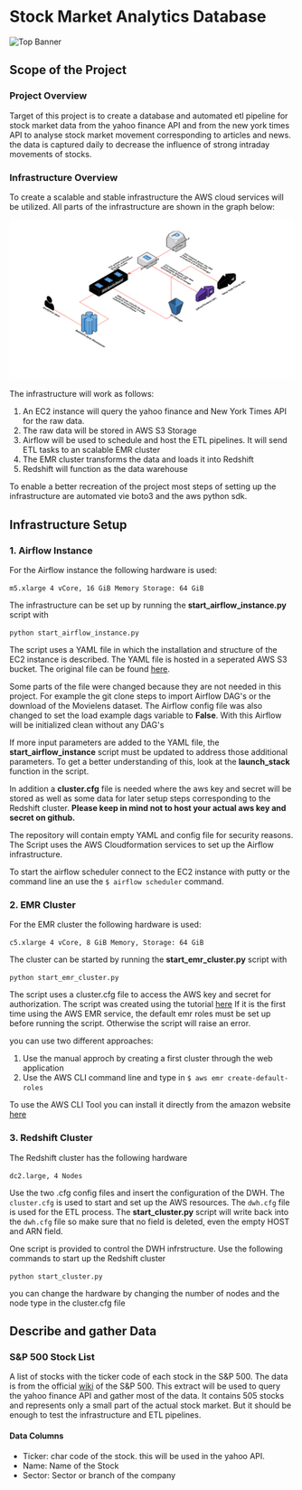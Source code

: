 # Stock Market Analytics Database
![Top Banner](https://github.com/ARgruny/Data-Engineering-Projects/blob/master/Capstone%20Project/Images/top%20banner.png)

## Scope of the Project

### Project Overview
Target of this project is to create a database and automated etl pipeline for stock market data from the yahoo finance API and from the new york times API to analyse stock market movement corresponding to articles and news. the data is captured daily to decrease the influence of strong intraday movements of stocks.

### Infrastructure Overview
To create a scalable and stable infrastructure the AWS cloud services will be utilized. All parts of the infrastructure are shown in the graph below:

![Infrastructure](https://github.com/ARgruny/Data-Engineering-Projects/blob/master/Capstone%20Project/Images/infrastructure.png)

The infrastructure will work as follows:
1. An EC2 instance will query the yahoo finance and New York Times API for the raw data.
2. The raw data will be stored in AWS S3 Storage
3. Airflow will be used to schedule and host the ETL pipelines. It will send ETL tasks to an scalable EMR cluster
4. The EMR cluster transforms the data and loads it into Redshift
5. Redshift will function as the data warehouse

To enable a better recreation of the project most steps of setting up the infrastructure are automated vie boto3 and the aws python sdk.

## Infrastructure Setup

### 1. Airflow Instance
For the Airflow instance the following hardware is used:

  `m5.xlarge
  4 vCore, 16 GiB Memory
  Storage: 64 GiB`

The infrastructure can be set up by running the **start_airflow_instance.py** script with

  `python start_airflow_instance.py`

The script uses a YAML file in which the installation and structure of the EC2 instance is described.
The YAML file is hosted in a seperated AWS S3 bucket.
The original file can be found [here](https://s3.amazonaws.com/aws-bigdata-blog/artifacts/airflow.livy.emr/airflow.yaml).

Some parts of the file were changed because they are not needed in this project.
For example the git clone steps to import Airflow DAG's or the download of the Movielens dataset.
The Airflow config file was also changed to set the load example dags variable to **False**.
With this Airflow will be initialized clean without any DAG's

If more input parameters are added to the YAML file, the **start_airflow_instance** script must be updated to address those additional parameters.
To get a better understanding of this, look at the **launch_stack** function in the script.

In addition a **cluster.cfg** file is needed where the aws key and secret will be stored as well as some data for later setup steps corresponding to the Redshift cluster.
**Please keep in mind not to host your actual aws key and secret on github.**

The repository will contain empty YAML and config file for security reasons.
The Script uses the AWS Cloudformation services to set up the Airflow infrastructure.

To start the airflow scheduler connect to the EC2 instance with putty or the command line an use the `$ airflow scheduler` command.

### 2. EMR Cluster
For the EMR cluster the following hardware is used:

  `c5.xlarge
  4 vCore, 8 GiB Memory,
  Storage: 64 GiB`

The cluster can be started by running the **start_emr_cluster.py** script with

  `python start_emr_cluster.py`

The script uses a cluster.cfg file to access the AWS key and secret for authorization. The script was created using the tutorial [here](https://docs.aws.amazon.com/emr/latest/ManagementGuide/emr-gs.html)
If it is the first time using the AWS EMR service, the default emr roles must be set up before running the script. Otherwise the script will raise an error.

you can use two different approaches:

  1. Use the manual approch by creating a first cluster through the web application
  2. Use the AWS CLI command line and type in `$ aws emr create-default-roles`

To use the AWS CLI Tool you can install it directly from the amazon website [here](https://awscli.amazonaws.com/AWSCLIV2.msi)

### 3. Redshift Cluster
The Redshift cluster has the following hardware

  `dc2.large, 4 Nodes`

Use the two .cfg config files and insert the configuration of the DWH. The `cluster.cfg` is used to start and set up the AWS resources. The `dwh.cfg` file is used for the ETL process. The **start_cluster.py** script will write back into the `dwh.cfg` file so make sure that no field is deleted, even the empty HOST and ARN field.

One script is provided to control the DWH infrstructure. Use the following commands to start up the Redshift cluster

  `python start_cluster.py`

you can change the hardware by changing the number of nodes and the node type in the cluster.cfg file

## Describe and gather Data

### S&P 500 Stock List
A list of stocks with the ticker code of each stock in the S&P 500. The data is from the official [wiki](https://en.wikipedia.org/wiki/List_of_S%26P_500_companies) of the S&P 500.
This extract will be used to query the yahoo finance API and gather most of the data. It contains 505 stocks and represents only a small part of the actual stock market.
But it should be enough to test the infrastructure and ETL pipelines.

#### Data Columns
- Ticker: char code of the stock. this will be used in the yahoo API.
- Name: Name of the Stock
- Sector: Sector or branch of the company
